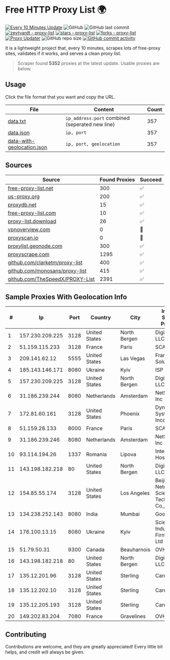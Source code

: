 
# Free HTTP Proxy List 🌍

[![Every 10 Minutes Update](https://github.com/mertguvencli/http-proxy-list/actions/workflows/main.yml/badge.svg?branch=main)](https://github.com/mertguvencli/http-proxy-list/actions/workflows/main.yml)
![GitHub](https://img.shields.io/github/license/mertguvencli/http-proxy-list)
![GitHub last commit](https://img.shields.io/github/last-commit/mertguvencli/http-proxy-list)
[![zevtyardt - proxy-list](https://img.shields.io/static/v1?label=zevtyardt&message=proxy-list&color=blue&logo=github)](https://github.com/zevtyardt/proxy-list "Go to GitHub repo")
[![stars - proxy-list](https://img.shields.io/github/stars/zevtyardt/proxy-list?style=social)](https://github.com/zevtyardt/proxy-list)
[![forks - proxy-list](https://img.shields.io/github/forks/zevtyardt/proxy-list?style=social)](https://github.com/zevtyardt/proxy-list)
[![Proxy Updater](https://github.com/zevtyardt/proxy-list/workflows/Proxy%20Updater/badge.svg)](https://github.com/zevtyardt/proxy-list/actions?query=workflow:"Proxy+Updater")
![GitHub repo size](https://img.shields.io/github/repo-size/zevtyardt/proxy-list)
[![GitHub commit activity](https://img.shields.io/github/commit-activity/m/zevtyardt/proxy-list?logo=commits)](https://github.com/zevtyardt/proxy-list/commits/main)

It is a lightweight project that, every 10 minutes, scrapes lots of free-proxy sites, validates if it works, and serves a clean proxy list.

> Scraper found **5352** proxies at the latest update. Usable proxies are below.

## Usage

Click the file format that you want and copy the URL.

|File|Content|Count|
|----|-------|-----|
|[data.txt](https://raw.githubusercontent.com/mertguvencli/http-proxy-list/main/proxy-list/data.txt)|`ip_address:port` combined (seperated new line)|357|
|[data.json](https://raw.githubusercontent.com/mertguvencli/http-proxy-list/main/proxy-list/data.json)|`ip, port`|357|
|[data-with-geolocation.json](https://raw.githubusercontent.com/mertguvencli/http-proxy-list/main/proxy-list/data-with-geolocation.json)|`ip, port, geolocation`|357|

## Sources

|Source|Found Proxies|Succeed|
|------|-------------|-------|
|[free-proxy-list.net](https://free-proxy-list.net)|300|✅|
|[us-proxy.org](https://www.us-proxy.org)|200|✅|
|[proxydb.net](http://proxydb.net)|15|✅|
|[free-proxy-list.com](https://free-proxy-list.com/?page=&port=&type%5B%5D=http&type%5B%5D=https&up_time=0&search=Search)|10|✅|
|[proxy-list.download](https://www.proxy-list.download/HTTP)|26|✅|
|[vpnoverview.com](https://vpnoverview.com/privacy/anonymous-browsing/free-proxy-servers)|0|🚫|
|[proxyscan.io](https://www.proxyscan.io)|0|🚫|
|[proxylist.geonode.com](https://proxylist.geonode.com/api/proxy-list?limit=300&page=1&sort_by=lastChecked&sort_type=desc&protocols=http,https)|300|✅|
|[proxyscrape.com](https://api.proxyscrape.com/v2/?request=displayproxies&protocol=http&timeout=10000&country=all&ssl=all&anonymity=all)|1295|✅|
|[github.com/clarketm/proxy-list](https://raw.githubusercontent.com/clarketm/proxy-list/master/proxy-list-raw.txt)|400|✅|
|[github.com/monosans/proxy-list](https://raw.githubusercontent.com/monosans/proxy-list/main/proxies/http.txt)|415|✅|
|[github.com/TheSpeedX/PROXY-List](https://raw.githubusercontent.com/TheSpeedX/PROXY-List/master/http.txt)|2391|✅|


## Sample Proxies With Geolocation Info

|#|Ip|Port|Country|City|Internet Service Provider|
|-|--|----|-------|----|-------------------------|
|1|157.230.209.225|3128|United States|North Bergen|DigitalOcean, LLC|
|2|51.159.115.233|3128|France|Paris|SCALEWAY|
|3|209.141.62.12|5555|United States|Las Vegas|FranTech Solutions|
|4|185.143.146.171|8080|Ukraine|Kyiv|ISP UTELS|
|5|157.230.209.225|3128|United States|North Bergen|DigitalOcean, LLC|
|6|31.186.239.244|8080|Netherlands|Amsterdam|NetSkope Inc|
|7|172.81.60.161|3128|United States|Phoenix|Dynu Systems Incorporated|
|8|51.159.28.133|8000|France|Paris|SCALEWAY|
|9|31.186.239.246|8080|Netherlands|Amsterdam|NetSkope Inc|
|10|93.114.194.26|1337|Romania|Lipova|Interkvm Host SRL|
|11|143.198.182.218|80|United States|North Bergen|DigitalOcean, LLC|
|12|154.85.55.174|3128|United States|Los Angeles|Beijing Baidu Netcom Science and Technology Co., Ltd.|
|13|134.238.252.143|8080|India|Mumbai|Google LLC|
|14|176.100.13.15|8080|Ukraine|Kyiv|Scientific -Industrial Firm "Volz" Ltd|
|15|51.79.50.31|9300|Canada|Beauharnois|OVH SAS|
|16|143.198.182.218|80|United States|North Bergen|DigitalOcean, LLC|
|17|135.12.201.96|3128|United States|Sterling|Carrytel|
|18|135.12.202.10|3128|United States|Sterling|Carrytel|
|19|135.12.205.193|3128|United States|Sterling|Carrytel|
|20|149.202.83.204|7080|France|Gravelines|OVH SAS|



## Contributing

Contributions are welcome, and they are greatly appreciated! Every
little bit helps, and credit will always be given.

